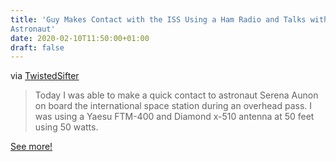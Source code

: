 ```yaml
---
title: 'Guy Makes Contact with the ISS Using a Ham Radio and Talks with an
Astronaut'
date: 2020-02-10T11:50:00+01:00
draft: false
---
```


via [TwistedSifter](https://twistedsifter.com/videos/guy-makes-contact-with-iss-using-ham-radio/)

> Today I was able to make a quick contact to astronaut Serena Aunon on board the international space station during an overhead pass. I was using a Yaesu FTM-400 and Diamond x-510 antenna at 50 feet using 50 watts.

[See more!](https://twistedsifter.com/videos/guy-makes-contact-with-iss-using-ham-radio/)